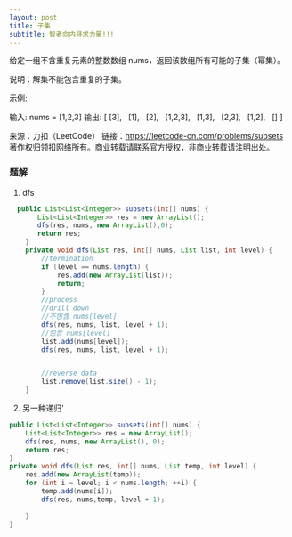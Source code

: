 ```yaml
---
layout: post
title: 子集
subtitle: 智者向内寻求力量!!! 
---
```

给定一组不含重复元素的整数数组 nums，返回该数组所有可能的子集（幂集）。

说明：解集不能包含重复的子集。

示例:

输入: nums = [1,2,3]
输出:
[
  [3],
  [1],
  [2],
  [1,2,3],
  [1,3],
  [2,3],
  [1,2],
  []
]

来源：力扣（LeetCode）
链接：https://leetcode-cn.com/problems/subsets
著作权归领扣网络所有。商业转载请联系官方授权，非商业转载请注明出处。
### 题解
1. dfs

~~~ java
  public List<List<Integer>> subsets(int[] nums) {
       List<List<Integer>> res = new ArrayList();
       dfs(res, nums, new ArrayList(),0);
       return res; 
    }
    private void dfs(List res, int[] nums, List list, int level) {
        //termination
        if (level == nums.length) {
            res.add(new ArrayList(list));
            return;
        }
        //process
        //drill down
        //不包含 nums[level]
        dfs(res, nums, list, level + 1);
        //包含 nums[level]
        list.add(nums[level]);
        dfs(res, nums, list, level + 1);


        //reverse data
        list.remove(list.size() - 1);
    }
~~~

2. 另一种递归'

~~~ java
public List<List<Integer>> subsets(int[] nums) {
    List<List<Integer>> res = new ArrayList();
    dfs(res, nums, new ArrayList(), 0);
    return res;
}
private void dfs(List res, int[] nums, List temp, int level) {
    res.add(new ArrayList(temp));
    for (int i = level; i < nums.length; ++i) {
        temp.add(nums[i]);
        dfs(res, nums,temp, level + 1);
        
    }
}